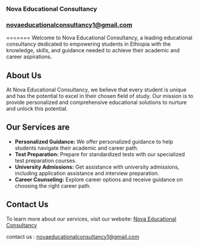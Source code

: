 ### Nova Educational Consultancy

### novaeducationalconsultancy1@gmail.com
=======
Welcome to Nova Educational Consultancy, a leading educational consultancy dedicated to empowering students in Ethiopia with the knowledge, skills, and guidance needed to achieve their academic and career aspirations.

## About Us

At Nova Educational Consultancy, we believe that every student is unique and has the potential to excel in their chosen field of study. Our mission is to provide personalized and comprehensive educational solutions to nurture and unlock this potential.

## Our Services are

- **Personalized Guidance:** We offer personalized guidance to help students navigate their academic and career path.
- **Test Preparation:** Prepare for standardized tests with our specialized test preparation courses.
- **University Admissions:** Get assistance with university admissions, including application assistance and interview preparation.
- **Career Counseling:** Explore career options and receive guidance on choosing the right career path.

## Contact Us

To learn more about our services, visit our website: [Nova Educational Consultancy](https://novaedconsult.com/)

contact us : novaeducationalconsultancy1@gmail.com
